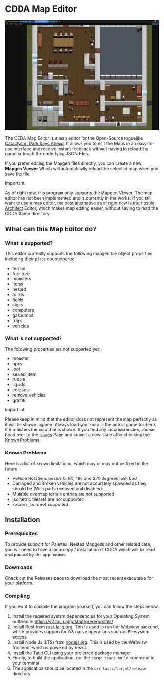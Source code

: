 # CDDA Map Editor

![Preview](data/screenshots/preview.png)

The CDDA Map Editor is a map editor for the Open-Source
roguelike [Cataclysm: Dark Days Ahead](https://github.com/CleverRaven/Cataclysm-DDA/tree/master).
It allows you to edit the Maps in an easy-to-use interface and receive instant feedback
without having to reload the game or touch the underlying JSON Files.

If you prefer editing the Mapgen files directly, you can create a new __Mapgen Viewer__ Which will automatically reload
the selected map when you save the file.

> [!IMPORTANT]
> As of right now, this program only supports the Mapgen Viewer.
> The map editor has not been implemented and is currently in the works.
> If you still want to use a map editor,
> the best alternative as of right now is
> the [Hostile Architect](https://discourse.cataclysmdda.org/t/hostile-architect-location-builder-tool-extra-locations-mod/26351)
> Editor, which makes map editing easier, without having to read the CDDA Game directory.

## What can this Map Editor do?

### What is supported?

This editor currently supports the following mapgen file object properties including their `place` counterparts:

- terrain
- furniture
- monsters
- items
- nested
- toilets
- fields
- signs
- computers
- gaspumps
- traps
- vehicles

### What is not supported?

The following properties are not supported yet:

- monster
- npcs
- loot
- sealed_item
- rubble
- liquids
- corpses
- remove_vehicles
- graffiti

> [!IMPORTANT]
> Please keep in mind that the editor does not represent the map perfectly as it will be shown ingame.
> Always load your map in the actual game to check if it matches the map that is shown.
> If you find any inconsistencies, please head over to
> the [Issues](https://github.com/Karto1000/CDDA-Map-Editor-v2/issues) Page and submit a new issue after checking the
> [Known Problems](#known-problems).

### Known Problems

Here is a list of known limitations, which may or may not be fixed in the future.

- Vehicle Rotations beside 0, 90, 180 and 270 degrees look bad
- Damaged and Broken vehicles are not accurately spawned as they should be (With parts removed and disabled)
- Mutable overmap terrain entries are not supported
- Isometric tilesets are not supported
- `rotates_to` is not supported

## Installation

### Prerequisites

To provide support for Palettes, Nested Mapgens and other related data, you will need to have a local copy /
installation of CDDA which will be read and parsed by the application.

### Downloads

Check out the [Releases](https://github.com/Karto1000/CDDA-Map-Editor-v2/releases) page to download the most recent
executable for your platform.

### Compiling

If you want to compile the program yourself, you can follow the steps below.

1. Install the required system dependencies for your Operating System outlined
   in https://v2.tauri.app/start/prerequisites/
2. Install Rust from [rust-lang.org](https://www.rust-lang.org/tools/install).
   This is used to run the Webview backend, which provides support for OS native operations such as Filesystem access.
3. Install Node.Js (LTS) from [nodejs.org](https://nodejs.org/en).
   This is used by the Webview frontend, which is powered by React.
4. Install the [Tauri CLI](https://v2.tauri.app/reference/cli/) using your preferred package manager
5. Finally, to build the application, run the `cargo tauri build` command in your terminal
6. The application should be located in the `src-tauri/target/release` directory